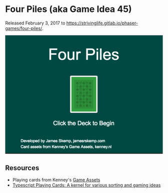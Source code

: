 # Four Piles (aka Game Idea 45)

Released February 3, 2017 to https://strivinglife.gitlab.io/phaser-games/four-piles/.

![Four Piles screenshot](./game-idea-45.png)

## Resources
- Playing cards from Kenney's [Game Assets](https://kenney.itch.io/kenney-donation)
- [Typescript Playing Cards: A kernel for various sorting and gaming ideas](http://trevorgk.js.org/2015/07/03/modelling-playcards-using-typescript/)
